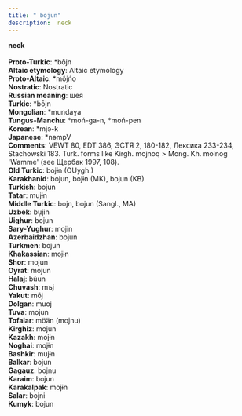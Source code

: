 ```yaml
---
title: " bojun"
description:  neck
---
```

<strong> neck</strong><br><br>
<strong>Proto-Turkic</strong>:  *bōjn<br>
<strong>Altaic etymology</strong>:  Altaic etymology<br>
<strong> Proto-Altaic</strong>:  *mṓjńo<br>
<strong>Nostratic</strong>:  Nostratic<br>
<strong>Russian meaning</strong>:  шея<br>
<strong>Turkic</strong>:  *bōjn<br>
<strong>Mongolian</strong>:  *mundaɣa<br>
<strong>Tungus-Manchu</strong>:  *moń-ga-n, *moń-pen<br>
<strong>Korean</strong>:  *mjǝ-k<br>
<strong>Japanese</strong>:  *nǝmpV<br>
<strong>Comments</strong>:  VEWT 80, EDT 386, ЭСТЯ 2, 180-182, Лексика 233-234, Stachowski 183. Turk. forms like Kirgh. mojnoq > Mong. Kh. moinog 'Wamme' (see Щербак 1997, 108).<br>
<strong>Old Turkic</strong>:  bojɨn (OUygh.)<br>
<strong>Karakhanid</strong>:  bojun, bojɨn (MK), bojun (KB)<br>
<strong>Turkish</strong>:  bojun<br>
<strong>Tatar</strong>:  mujɨn<br>
<strong>Middle Turkic</strong>:  bojn, bojun (Sangl., MA)<br>
<strong>Uzbek</strong>:  bụjin<br>
<strong>Uighur</strong>:  bojun<br>
<strong>Sary-Yughur</strong>:  mojin<br>
<strong>Azerbaidzhan</strong>:  bojun<br>
<strong>Turkmen</strong>:  bojun<br>
<strong>Khakassian</strong>:  mojɨn<br>
<strong>Shor</strong>:  mojun<br>
<strong>Oyrat</strong>:  mojun<br>
<strong>Halaj</strong>:  būun<br>
<strong>Chuvash</strong>:  mъj<br>
<strong>Yakut</strong>:  mōj<br>
<strong>Dolgan</strong>:  muoj<br>
<strong>Tuva</strong>:  mojun<br>
<strong>Tofalar</strong>:  möän (mojnu)<br>
<strong>Kirghiz</strong>:  mojun<br>
<strong>Kazakh</strong>:  mojɨn<br>
<strong>Noghai</strong>:  mojɨn<br>
<strong>Bashkir</strong>:  mujɨn<br>
<strong>Balkar</strong>:  bojun<br>
<strong>Gagauz</strong>:  bojnu<br>
<strong>Karaim</strong>:  bojun<br>
<strong>Karakalpak</strong>:  mojɨn<br>
<strong>Salar</strong>:  bojnɨ<br>
<strong>Kumyk</strong>:  bojun<br>


